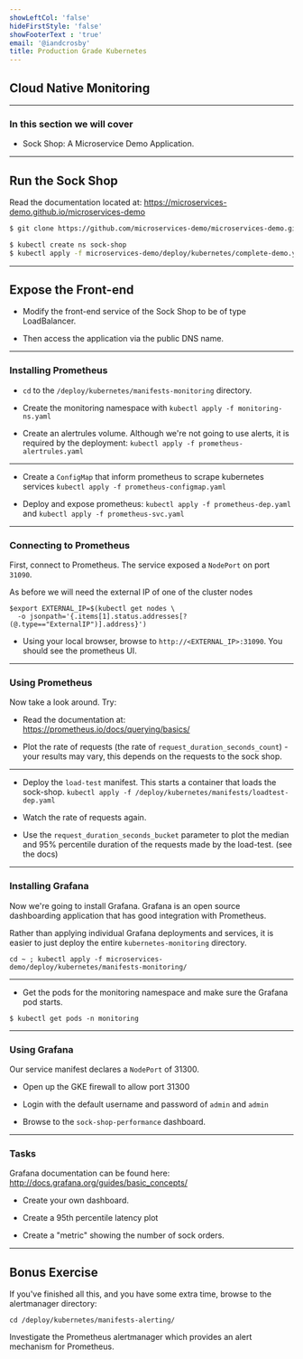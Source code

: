 ```yaml
---
showLeftCol: 'false'
hideFirstStyle: 'false'
showFooterText : 'true'
email: '@iandcrosby'
title: Production Grade Kubernetes
---
```


## Cloud Native Monitoring

---

### In this section we will cover

* Sock Shop: A Microservice Demo Application.

---

## Run the Sock Shop

Read the documentation located at: https://microservices-demo.github.io/microservices-demo

```bash
$ git clone https://github.com/microservices-demo/microservices-demo.git

$ kubectl create ns sock-shop
$ kubectl apply -f microservices-demo/deploy/kubernetes/complete-demo.yaml
```

---

## Expose the Front-end

* Modify the front-end service of the Sock Shop to be of type LoadBalancer.

* Then access the application via the public DNS name.

---


### Installing Prometheus

* `cd` to the `/deploy/kubernetes/manifests-monitoring` directory.

* Create the monitoring namespace with `kubectl apply -f monitoring-ns.yaml`

* Create an alertrules volume. Although we're not going to use alerts, it is required by the
  deployment: `kubectl apply -f prometheus-alertrules.yaml`

---

* Create a `ConfigMap` that inform prometheus to scrape kubernetes services `kubectl apply -f prometheus-configmap.yaml`

* Deploy and expose prometheus: `kubectl apply -f prometheus-dep.yaml` and `kubectl apply -f prometheus-svc.yaml`

---

### Connecting to Prometheus

First, connect to Prometheus. The service exposed a `NodePort` on port `31090`.

As before we will need the external IP of one of the cluster nodes

```
$export EXTERNAL_IP=$(kubectl get nodes \
  -o jsonpath='{.items[1].status.addresses[?(@.type=="ExternalIP")].address}')
```

* Using your local browser, browse to `http://<EXTERNAL_IP>:31090`. You should see the prometheus UI.

---

### Using Prometheus

Now take a look around. Try:

* Read the documentation at: https://prometheus.io/docs/querying/basics/

* Plot the rate of requests (the rate of `request_duration_seconds_count`) - your results may vary,
  this depends on the requests to the sock shop.

---

* Deploy the `load-test` manifest. This starts a container that loads the sock-shop. `kubectl apply
  -f /deploy/kubernetes/manifests/loadtest-dep.yaml`

* Watch the rate of requests again.

* Use the `request_duration_seconds_bucket` parameter to plot the median and 95% percentile duration
  of the requests made by the load-test. (see the docs)

---

### Installing Grafana

Now we're going to install Grafana. Grafana is an open source dashboarding application that has good
integration with Prometheus.

Rather than applying individual Grafana deployments and services, it is easier to just deploy the
entire `kubernetes-monitoring` directory.

`cd ~ ; kubectl apply -f microservices-demo/deploy/kubernetes/manifests-monitoring/`

---

* Get the pods for the monitoring namespace and make sure the Grafana pod starts.

```
$ kubectl get pods -n monitoring
```

---

### Using Grafana

Our service manifest declares a `NodePort` of 31300.

* Open up the GKE firewall to allow port 31300

* Login with the default username and password of `admin` and `admin`

* Browse to the `sock-shop-performance` dashboard.

---

### Tasks

Grafana documentation can be found here: http://docs.grafana.org/guides/basic_concepts/

* Create your own dashboard.

* Create a 95th percentile latency plot

* Create a "metric" showing the number of sock orders.

---

## Bonus Exercise

If you've finished all this, and you have some extra time, browse to the alertmanager directory:

`cd /deploy/kubernetes/manifests-alerting/`

Investigate the Prometheus alertmanager which provides an alert mechanism for Prometheus.